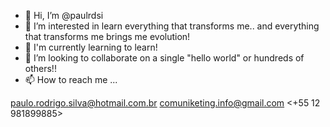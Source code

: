 - 👋 Hi, I’m @paulrdsi
- 👀 I’m interested in learn everything that transforms me.. and everything that transforms me brings me evolution!
- 🌱 I'm currently learning to learn!
- 💞️ I’m looking to collaborate on a single "hello world" or hundreds of others!!
- 📫 How to reach me ...

<paulo.rodrigo.silva@hotmail.com.br>
<comuniketing.info@gmail.com>
<+55 12 981899885>

<!---
paulrdsi/paulrdsi is a ✨ special ✨ repository because its `README.md` (this file) appears on your GitHub profile.
You can click the Preview link to take a look at your changes.
--->
